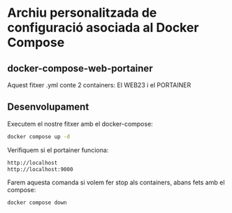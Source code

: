 # Archiu personalitzada de configuració asociada al Docker Compose

## docker-compose-web-portainer

Aquest fitxer .yml conte 2 containers: El WEB23 i el PORTAINER

## Desenvolupament

Executem el nostre fitxer amb el docker-compose:
```bash
docker compose up -d
```
Verifiquem si el portainer funciona:
```bash
http://localhost
http://localhost:9000
```
Farem aquesta comanda si volem fer stop als containers, abans fets amb el compose:
```bash
docker compose down
```